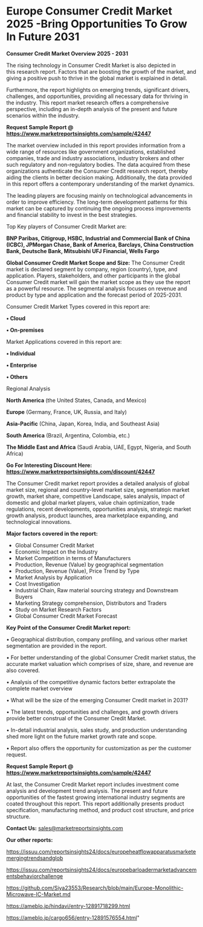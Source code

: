 # Europe Consumer Credit Market 2025 -Bring Opportunities To Grow In Future 2031

<Strong> Consumer Credit Market Overview 2025 - 2031</strong>

The rising technology in Consumer Credit Market is also depicted in this research report. Factors that are boosting the growth of the market, and giving a positive push to thrive in the global market is explained in detail.

Furthermore, the report highlights on emerging trends, significant drivers, challenges, and opportunities, providing all necessary data for thriving in the industry. This report market research offers a comprehensive perspective, including an in-depth analysis of the present and future scenarios within the industry.

<strong>Request Sample Report @ <a href=https://www.marketreportsinsights.com/sample/42447>https://www.marketreportsinsights.com/sample/42447</a></strong>

The market overview included in this report provides information from a wide range of resources like government organizations, established companies, trade and industry associations, industry brokers and other such regulatory and non-regulatory bodies. The data acquired from these organizations authenticate the Consumer Credit research report, thereby aiding the clients in better decision making. Additionally, the data provided in this report offers a contemporary understanding of the market dynamics.

The leading players are focusing mainly on technological advancements in order to improve efficiency. The long-term development patterns for this market can be captured by continuing the ongoing process improvements and financial stability to invest in the best strategies.

Top Key players of Consumer Credit Market are:

<strong>BNP Paribas, Citigroup, HSBC, Industrial and Commercial Bank of China (ICBC), JPMorgan Chase, Bank of America, Barclays, China Construction Bank, Deutsche Bank, Mitsubishi UFJ Financial, Wells Fargo</strong>

<strong><b>Global Consumer Credit Market Scope and Size:</b></strong>
The Consumer Credit market is declared segment by company, region (country), type, and application. Players, stakeholders, and other participants in the global Consumer Credit market will gain the market scope as they use the report as a powerful resource. The segmental analysis focuses on revenue and product by type and application and the forecast period of 2025-2031.

Consumer Credit Market Types covered in this report are:

<strong>•  Cloud

•  On-premises</strong>

Market Applications covered in this report are:

<strong>•  Individual

•  Enterprise

•  Others</strong> 

Regional Analysis

<strong>North America</strong> (the United States, Canada, and Mexico)

<strong>Europe</strong> (Germany, France, UK, Russia, and Italy)

<strong>Asia-Pacific</strong> (China, Japan, Korea, India, and Southeast Asia)

<strong>South America</strong> (Brazil, Argentina, Colombia, etc.)

<strong>The Middle East and Africa</strong> (Saudi Arabia, UAE, Egypt, Nigeria, and South Africa)

<strong>Go For Interesting Discount Here: <a href=https://www.marketreportsinsights.com/discount/42447>https://www.marketreportsinsights.com/discount/42447</a></strong>

The Consumer Credit market report provides a detailed analysis of global market size, regional and country-level market size, segmentation market growth, market share, competitive Landscape, sales analysis, impact of domestic and global market players, value chain optimization, trade regulations, recent developments, opportunities analysis, strategic market growth analysis, product launches, area marketplace expanding, and technological innovations.

<strong><b>Major factors covered in the report:</b></strong>
<ul>
  <li>Global Consumer Credit Market </li>
  <li>Economic Impact on the Industry</li>
  <li>Market Competition in terms of Manufacturers</li>
  <li>Production, Revenue (Value) by geographical segmentation</li>
  <li>Production, Revenue (Value), Price Trend by Type</li>
  <li>Market Analysis by Application</li>
  <li>Cost Investigation</li>
  <li>Industrial Chain, Raw material sourcing strategy and Downstream Buyers</li>
  <li>Marketing Strategy comprehension, Distributors and Traders</li>
  <li>Study on Market Research Factors</li>
  <li>Global Consumer Credit Market Forecast</li>
</ul>

<strong><b>Key Point of the Consumer Credit Market report:</b></strong>

• Geographical distribution, company profiling, and various other market segmentation are provided in the report.

• For better understanding of the global Consumer Credit market status, the accurate market valuation which comprises of size, share, and revenue are also covered.

• Analysis of the competitive dynamic factors better extrapolate the complete market overview

• What will be the size of the emerging Consumer Credit market in 2031?

• The latest trends, opportunities and challenges, and growth drivers provide better construal of the Consumer Credit Market.

• In-detail industrial analysis, sales study, and production understanding shed more light on the future market growth rate and scope.

• Report also offers the opportunity for customization as per the customer request.

<strong>Request Sample Report @ <a href=https://www.marketreportsinsights.com/sample/42447>https://www.marketreportsinsights.com/sample/42447</a></strong>

At last, the Consumer Credit Market report includes investment come analysis and development trend analysis. The present and future opportunities of the fastest growing international industry segments are coated throughout this report. This report additionally presents product specification, manufacturing method, and product cost structure, and price structure.

<strong>Contact Us:</strong>
sales@marketreportsinsights.com

<strong>Our other reports:</strong>

<a href=https://issuu.com/reportsinsights24/docs/europeheatflowapparatusmarketemergingtrendsandglob>https://issuu.com/reportsinsights24/docs/europeheatflowapparatusmarketemergingtrendsandglob</a>

<a href=https://issuu.com/reportsinsights24/docs/europebarloadermarketadvancementsbehaviorchallenge>https://issuu.com/reportsinsights24/docs/europebarloadermarketadvancementsbehaviorchallenge</a>

<a href=https://github.com/Siya23553/Research/blob/main/Europe-Monolithic-Microwave-IC-Market.md>https://github.com/Siya23553/Research/blob/main/Europe-Monolithic-Microwave-IC-Market.md</a>

<a href=https://ameblo.jp/hindavi/entry-12891718299.html>https://ameblo.jp/hindavi/entry-12891718299.html</a>

<a href=https://ameblo.jp/cargo656/entry-12891576554.html>https://ameblo.jp/cargo656/entry-12891576554.html</a>"
